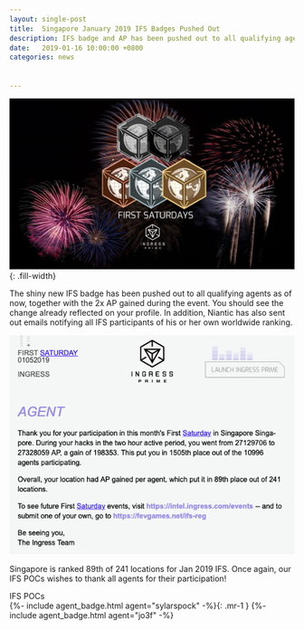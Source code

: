 ```yaml
---
layout: single-post
title:  Singapore January 2019 IFS Badges Pushed Out
description: IFS badge and AP has been pushed out to all qualifying agents.
date:   2019-01-16 10:00:00 +0800
categories: news


---
```

<style type="text/css">
.top {
  margin-bottom: 10px;
  background: #f3f3f3;
  padding: 12px 15px;
}
.top h5 {
  font-size: 1rem;
}
.top .value {
  font-style: italic;
  font-size: 0.9em;
}
</style>

![ingress fs](/assets/images/news/ifs_sg_banner.jpg){: .fill-width}

The shiny new IFS badge has been pushed out to all qualifying agents as of now, together with the 2x AP gained during the event.
You should see the change already reflected on your profile.
In addition, Niantic has also sent out emails notifying all IFS participants of his or her own worldwide ranking.

<div class="row justify-content-center mb-3">
<div class="col-8 col-sm-6 col-md-4">
  <img src="/assets/images/news/ifs_email.png" class="img-responsive" />
</div>
</div>

Singapore is ranked 89th of 241 locations for Jan 2019 IFS.
Once again, our IFS POCs wishes to thank all agents for their participation!

IFS POCs<br/>
{%- include agent_badge.html agent="sylarspock" -%}{: .mr-1 }
{%- include agent_badge.html agent="jo3f" -%}
